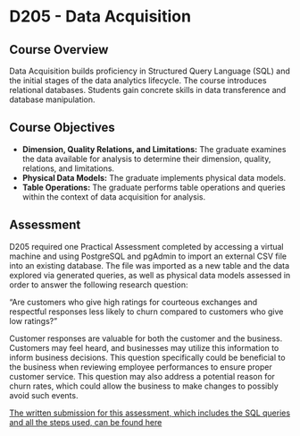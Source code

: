 # D205 - Data Acquisition

## Course Overview

Data Acquisition builds proficiency in Structured Query Language (SQL) and the initial stages of the data analytics lifecycle. The course introduces relational databases. Students gain concrete skills in data transference and database manipulation.

## Course Objectives

- **Dimension, Quality Relations, and Limitations:** The graduate examines the data available for analysis to determine their dimension, quality, relations, and limitations.
- **Physical Data Models:** The graduate implements physical data models.
- **Table Operations:** The graduate performs table operations and queries within the context of data acquisition for analysis.

## Assessment

D205 required one Practical Assessment completed by accessing a virtual machine and using PostgreSQL and pgAdmin to import an external CSV file into an existing database. The file was imported as a new table and the data explored via generated queries, as well as physical data models assessed in order to answer the following research question:

 “Are customers who give high ratings for courteous exchanges and respectful responses less likely to churn compared to customers who give low ratings?”

Customer responses are valuable for both the customer and the business. Customers may feel heard, and businesses may utilize this information to inform business decisions. This question specifically could be beneficial to the business when reviewing employee performances to ensure proper customer service. This question may also address a potential reason for churn rates, which could allow the business to make changes to possibly avoid such events. 

[The written submission for this assessment, which includes the SQL queries and all the steps used, can be found here](https://github.com/churchill-briana/MSDA/blob/main/Data%20Acquisition%20/Task%20One)
